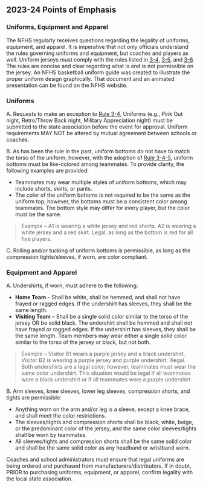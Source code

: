 <!-- Section: Points of Emphasis -->

## 2023-24 Points of Emphasis

### Uniforms, Equipment and Apparel

The NFHS regularly receives questions regarding the legality of uniforms, equipment, and apparel. It is imperative that not only officials understand the rules governing uniforms and equipment, but coaches and players as well. Uniform jerseys must comply with the rules listed in [3-4](#rule-3-4), [3-5](#rule-3-5), and [3-6](#rule-3-6). The rules are concise and clear regarding what is and is not permissible on the jersey. An NFHS basketball uniform guide was created to illustrate the proper uniform design graphically. That document and an animated presentation can be found on the NFHS website.

### Uniforms

A. Requests to make an exception to [Rule 3-4](#rule-3-4), Uniforms (e.g., Pink Out night, Retro/Throw Back night, Military Appreciation night) must be submitted to the state association before the event for approval. Uniform requirements MAY NOT be altered by mutual agreement between schools or coaches.

B. As has been the rule in the past, uniform bottoms do not have to match the torso of the uniform; however, with the adoption of [Rule 3-4-5](#rule-3-4-5), uniform bottoms must be like-colored among teammates. To provide clarity, the following examples are provided:

- Teammates may wear multiple styles of uniform bottoms, which may include shorts, skirts, or pants.
- The color of the uniform bottoms is not required to be the same as the uniform top; however, the bottoms must be a consistent color among teammates. The bottom style may differ for every player, but the color must be the same.

> Example – A1 is wearing a white jersey and red shorts. A2 is wearing a white jersey and a red skirt. Legal, as long as the bottom is red for all five players.

C. Rolling and/or tucking of uniform bottoms is permissible, as long as the compression tights/sleeves, if worn, are color compliant.

### Equipment and Apparel

A. Undershirts, if worn, must adhere to the following:

- **Home Team** – Shall be white, shall be hemmed, and shall not have frayed or ragged edges. If the undershirt has sleeves, they shall be the same length.
- **Visiting Team** – Shall be a single solid color similar to the torso of the jersey OR be solid black. The undershirt shall be hemmed and shall not have frayed or ragged edges. If the undershirt has sleeves, they shall be the same length. Team members may wear either a single solid color similar to the torso of the jersey or black, but not both.

> Example – Visitor B1 wears a purple jersey and a black undershirt. Visitor B2 is wearing a purple jersey and purple undershirt. Illegal. Both undershirts are a legal color; however, teammates must wear the same color undershirt. This situation would be legal if all teammates wore a black undershirt or if all teammates wore a purple undershirt.

B. Arm sleeves, knee sleeves, lower leg sleeves, compression shorts, and tights are permissible:

- Anything worn on the arm and/or leg is a sleeve, except a knee brace, and shall meet the color restrictions.
- The sleeves/tights and compression shorts shall be black, white, beige, or the predominant color of the jersey, and the same color sleeves/tights shall be worn by teammates.
- All sleeves/tights and compression shorts shall be the same solid color and shall be the same solid color as any headband or wristband worn.

Coaches and school administrators must ensure that legal uniforms are being ordered and purchased from manufacturers/distributors. If in doubt, PRIOR to purchasing uniforms, equipment, or apparel, confirm legality with the local state association.
